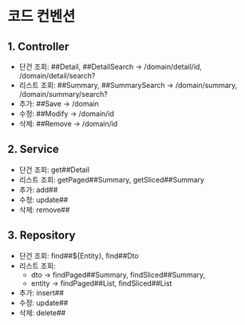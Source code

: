 # 코드 컨벤션
## 1. Controller
- 단건 조회: ##Detail, ##DetailSearch -> /domain/detail/id, /domain/detail/search?
- 리스트 조회: ##Summary, ##SummarySearch -> /domain/summary, /domain/summary/search?
- 추가: ##Save -> /domain
- 수정: ##Modify -> /domain/id
- 삭제: ##Remove -> /domain/id

## 2. Service
- 단건 조회: get##Detail
- 리스트 조회: getPaged##Summary, getSliced##Summary
- 추가: add##
- 수정: update##
- 삭제: remove##

## 3. Repository
- 단건 조회: find##${Entity}, find##Dto
- 리스트 조회: 
  + dto -> findPaged##Summary, findSliced##Summary, 
  + entity -> findPaged##List, findSliced##List
- 추가: insert##
- 수정: update##
- 삭제: delete##


